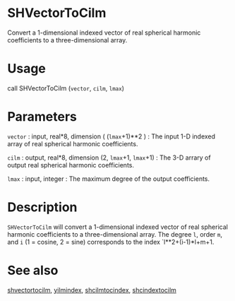 # SHVectorToCilm

Convert a 1-dimensional indexed vector of real spherical harmonic coefficients to a three-dimensional array.

# Usage

call SHVectorToCilm (`vector`, `cilm`, `lmax`)

# Parameters

`vector` : input, real\*8, dimension ( (`lmax`+1)\*\*2 )
:   The input 1-D indexed array of real spherical harmonic coefficients. 

`cilm` : output, real\*8, dimension (2, `lmax`+1, `lmax`+1)
:   The 3-D arrary of output real spherical harmonic coefficients.
	
`lmax` : input, integer
:   The maximum degree of the output coefficients.

# Description

`SHVectorToCilm` will convert a 1-dimensional indexed vector of real spherical harmonic coefficients to a three-dimensional array.  The degree `l`, order `m`, and `i` (1 = cosine, 2 = sine) corresponds to the index `l**2+(i-1)*l+m+1.

# See also

[shvectortocilm](shvectortocilm.html), [yilmindex](yilmindex.html), [shcilmtocindex](shcilmtocindex.html), [shcindextocilm](shcindextocilm.html)

